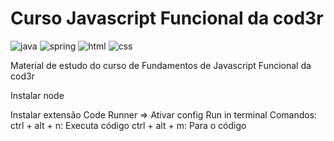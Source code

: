 # Curso Javascript Funcional da cod3r

![java](https://img.shields.io/badge/Java-ED8B00?style=for-the-badge&logo=java&logoColor=white)
![spring](https://img.shields.io/badge/Spring-6DB33F?style=for-the-badge&logo=spring&logoColor=white)
![html](https://img.shields.io/badge/HTML5-E34F26?style=for-the-badge&logo=html5&logoColor=white)
![css](https://img.shields.io/badge/CSS3-1572B6?style=for-the-badge&logo=css3&logoColor=white)

Material de estudo do curso de Fundamentos de Javascript Funcional da cod3r

Instalar node

Instalar extensão Code Runner => Ativar config Run in terminal
Comandos:
ctrl + alt + n: Executa código
ctrl + alt + m: Para o código

